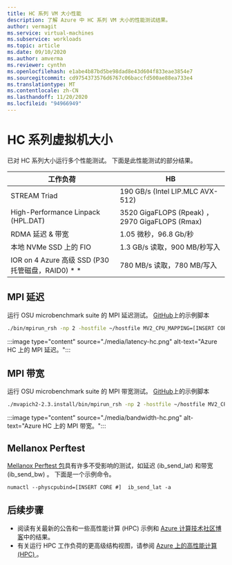```yaml
---
title: HC 系列 VM 大小性能
description: 了解 Azure 中 HC 系列 VM 大小的性能测试结果。
author: vermagit
ms.service: virtual-machines
ms.subservice: workloads
ms.topic: article
ms.date: 09/10/2020
ms.author: amverma
ms.reviewer: cynthn
ms.openlocfilehash: e1abe4b87bd5be98dad8e43d604f833eae3854e7
ms.sourcegitcommit: cd9754373576d6767c06baccfd500ae88ea733e4
ms.translationtype: MT
ms.contentlocale: zh-CN
ms.lasthandoff: 11/20/2020
ms.locfileid: "94966949"
---
```

# <a name="hc-series-virtual-machine-sizes"></a>HC 系列虚拟机大小

已对 HC 系列大小运行多个性能测试。 下面是此性能测试的部分结果。

| 工作负荷                                        | HB                    |
|-------------------------------------------------|-----------------------|
| STREAM Triad                                    | 190 GB/s (Intel LIP.MLC AVX-512)   |
| High-Performance Linpack (HPL.DAT)                   | 3520 GigaFLOPS (Rpeak) ，2970 GigaFLOPS (Rmax)  |
| RDMA 延迟 & 带宽                        | 1.05 微秒，96.8 Gb/秒   |
| 本地 NVMe SSD 上的 FIO                           | 1.3 GB/s 读取，900 MB/秒写入 |  
| IOR on 4 Azure 高级 SSD (P30 托管磁盘，RAID0) * *  | 780 MB/s 读取，780 MB/写入 |

## <a name="mpi-latency"></a>MPI 延迟

运行 OSU microbenchmark suite 的 MPI 延迟测试。 [GitHub](https://github.com/Azure/azhpc-images/blob/04ddb645314a6b2b02e9edb1ea52f079241f1297/tests/run-tests.sh)上的示例脚本

```bash
./bin/mpirun_rsh -np 2 -hostfile ~/hostfile MV2_CPU_MAPPING=[INSERT CORE #] ./osu_latency 
```

:::image type="content" source="./media/latency-hc.png" alt-text="Azure HC 上的 MPI 延迟。":::

## <a name="mpi-bandwidth"></a>MPI 带宽

运行 OSU microbenchmark suite 的 MPI 带宽测试。 [GitHub](https://github.com/Azure/azhpc-images/blob/04ddb645314a6b2b02e9edb1ea52f079241f1297/tests/run-tests.sh)上的示例脚本

```bash
./mvapich2-2.3.install/bin/mpirun_rsh -np 2 -hostfile ~/hostfile MV2_CPU_MAPPING=[INSERT CORE #] ./mvapich2-2.3/osu_benchmarks/mpi/pt2pt/osu_bw
```

:::image type="content" source="./media/bandwidth-hc.png" alt-text="Azure HC 上的 MPI 带宽。":::


## <a name="mellanox-perftest"></a>Mellanox Perftest

[Mellanox Perftest 包](https://community.mellanox.com/s/article/perftest-package)具有许多不受影响的测试，如延迟 (ib_send_lat) 和带宽 (ib_send_bw) 。 下面是一个示例命令。

```console
numactl --physcpubind=[INSERT CORE #]  ib_send_lat -a
```

## <a name="next-steps"></a>后续步骤

- 阅读有关最新的公告和一些高性能计算 (HPC) 示例和 [Azure 计算技术社区博客](https://techcommunity.microsoft.com/t5/azure-compute/bg-p/AzureCompute)中的结果。
- 有关运行 HPC 工作负荷的更高级结构视图，请参阅 [Azure 上的高性能计算 (HPC) ](/azure/architecture/topics/high-performance-computing/)。
